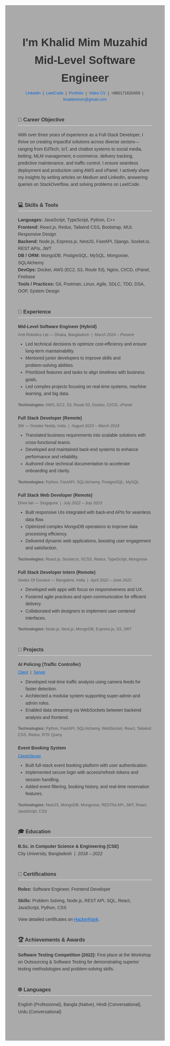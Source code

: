<!-- README.md -->
<div style="background-color: #aaa; padding: 40px; font-family: Arial, sans-serif; color: #333; line-height: 1.6;">

  <!-- Header -->
  <div style="text-align: center; margin-bottom: 40px;">
    <div>
        <h1 style="font-size: 2.5em; margin-bottom: 0.2em;">I'm Khalid Mim Muzahid <span>Mid-Level Software Engineer</span> </h1>
    </div>
    <p style="margin: 10px 0; font-size: 0.9em;">
      <a href="https://www.linkedin.com/in/khalidmimmuzahid/" target="_blank" style="color: #0366d6; text-decoration: none;">LinkedIn</a> &nbsp;|&nbsp;
      <a href="https://www.leetcode.com/u/KhalidMimMuzahid" target="_blank" style="color: #0366d6; text-decoration: none;">LeetCode</a> &nbsp;|&nbsp;
      <a href="https://khalid-mim-muzahid.web.app/" target="_blank" style="color: #0366d6; text-decoration: none;">Portfolio</a> &nbsp;|&nbsp;
      <a href="https://youtu.be/iFN7BDz3O54" target="_blank" style="color: #0366d6; text-decoration: none;">Video CV</a> &nbsp;|&nbsp;
      +880171620459 &nbsp;|&nbsp;
      <a href="mailto:khalidmimm@gmail.com" style="color: #0366d6; text-decoration: none;">khalidmimm@gmail.com</a>
    </p>
  </div>
    <h1></h1>
  <!-- Career Objective -->
  <section id="career-objective" style="margin-bottom: 40px;">
    <h3 style="border-bottom: 2px solid #ccc; padding-bottom: 0.3em;">🎯 Career Objective</h3>
    <p>
      With over three years of experience as a Full‑Stack Developer, I thrive on creating impactful solutions across diverse sectors—ranging from EdTech, IoT, and chatbot systems to social media, betting, MLM management, e‑commerce, delivery tracking, predictive maintenance, and traffic control. I ensure seamless deployment and production using AWS and cPanel. I actively share my insights by writing articles on Medium and LinkedIn, answering queries on StackOverflow, and solving problems on LeetCode.
    </p>
  </section>

  <!-- Skills & Tools -->
  <section id="skills-tools" style="margin-bottom: 40px;">
    <h3 style="border-bottom: 2px solid #ccc; padding-bottom: 0.3em;">💻 Skills &amp; Tools</h3>
    <ul style="list-style: none; padding-left: 0;">
      <li><strong>Languages:</strong> JavaScript, TypeScript, Python, C++</li>
      <li><strong>Frontend:</strong> React.js, Redux, Tailwind CSS, Bootstrap, MUI, Responsive Design</li>
      <li><strong>Backend:</strong> Node.js, Express.js, NestJS, FastAPI, Django, Socket.io, REST APIs, JWT</li>
      <li><strong>DB / ORM:</strong> MongoDB, PostgreSQL, MySQL, Mongoose, SQLAlchemy</li>
      <li><strong>DevOps:</strong> Docker, AWS (EC2, S3, Route 53), Nginx, CI/CD, cPanel, Firebase</li>
      <li><strong>Tools / Practices:</strong> Git, Postman, Linux, Agile, SDLC, TDD, DSA, OOP, System Design</li>
    </ul>
  </section>

  <!-- Experience -->
  <section id="experience" style="margin-bottom: 40px;">
    <h3 style="border-bottom: 2px solid #ccc; padding-bottom: 0.3em;">💼 Experience</h3>

<div style="margin-bottom: 20px;">
    <h4 style="margin: 0;">Mid‑Level Software Engineer (Hybrid)</h4>
    <p style="margin: 4px 0; font-size: 0.9em; color: #555;">
    Antt Robotics Ltd — Dhaka, Bangladesh &nbsp;|&nbsp; <em>March 2024 – Present</em>
    </p>
    <ul style="margin-top: 8px;">
    <li>Led technical decisions to optimize cost‑efficiency and ensure long‑term maintainability.</li>
    <li>Mentored junior developers to improve skills and problem‑solving abilities.</li>
    <li>Prioritized features and tasks to align timelines with business goals.</li>
    <li>Led complex projects focusing on real‑time systems, machine learning, and big data.</li>
    </ul>
    <p style="font-size: 0.9em; color: #555;"><strong>Technologies:</strong> AWS, EC2, S3, Route 53, Docker, CI/CD, cPanel</p>
</div>

<div style="margin-bottom: 20px;">
    <h4 style="margin: 0;">Full Stack Developer (Remote)</h4>
    <p style="margin: 4px 0; font-size: 0.9em; color: #555;">
    3W — Greater Noida, India &nbsp;|&nbsp; <em>August 2023 – March 2024</em>
    </p>
    <ul style="margin-top: 8px;">
    <li>Translated business requirements into scalable solutions with cross‑functional teams.</li>
    <li>Developed and maintained back‑end systems to enhance performance and reliability.</li>
    <li>Authored clear technical documentation to accelerate onboarding and clarity.</li>
    </ul>
    <p style="font-size: 0.9em; color: #555;"><strong>Technologies:</strong> Python, FastAPI, SQLAlchemy, PostgreSQL, MySQL</p>
</div>

<div style="margin-bottom: 20px;">
    <h4 style="margin: 0;">Full Stack Web Developer (Remote)</h4>
    <p style="margin: 4px 0; font-size: 0.9em; color: #555;">
    Drive lah — Singapore &nbsp;|&nbsp; <em>July 2022 – July 2023</em>
    </p>
    <ul style="margin-top: 8px;">
    <li>Built responsive UIs integrated with back‑end APIs for seamless data flow.</li>
    <li>Optimized complex MongoDB operations to improve data processing efficiency.</li>
    <li>Delivered dynamic web applications, boosting user engagement and satisfaction.</li>
    </ul>
    <p style="font-size: 0.9em; color: #555;"><strong>Technologies:</strong> React.js, Socket.io, SCSS, Redux, TypeScript, Mongoose</p>
</div>

<div>
    <h4 style="margin: 0;">Full Stack Developer Intern (Remote)</h4>
    <p style="margin: 4px 0; font-size: 0.9em; color: #555;">
    Geeks Of Gurukul — Bangalore, India &nbsp;|&nbsp; <em>April 2022 – June 2022</em>
    </p>
    <ul style="margin-top: 8px;">
    <li>Developed web apps with focus on responsiveness and UX.</li>
    <li>Fostered agile practices and open communication for efficient delivery.</li>
    <li>Collaborated with designers to implement user‑centered interfaces.</li>
    </ul>
    <p style="font-size: 0.9em; color: #555;"><strong>Technologies:</strong> Node.js, Next.js, MongoDB, Express.js, S3, JWT</p>
</div>
  </section>

  <!-- Projects -->
  <section id="projects" style="margin-bottom: 40px;">
    <h3 style="border-bottom: 2px solid #ccc; padding-bottom: 0.3em;">🚀 Projects</h3>

<div style="margin-bottom: 20px;">
    <h4 style="margin: 0;">AI Policing (Traffic Controller)</h4>
    <p style="font-size: 0.9em; margin: 4px 0;">
    <a href="https://github.com/KhalidMimMuzahid/AI_policing_reactjs_app" target="_blank" style="color: #0366d6;">Client</a> &nbsp;|&nbsp;
    <a href="https://github.com/KhalidMimMuzahid/ai_policing_fastapi" target="_blank" style="color: #0366d6;">Server</a>
    </p>
    <ul style="margin-top: 8px;">
    <li>Developed real‑time traffic analysis using camera feeds for faster detection.</li>
    <li>Architected a modular system supporting super‑admin and admin roles.</li>
    <li>Enabled data streaming via WebSockets between backend analysis and frontend.</li>
    </ul>
    <p style="font-size: 0.9em; color: #555;"><strong>Technologies:</strong> Python, FastAPI, SQLAlchemy, WebSocket, React, Tailwind CSS, Redux, RTK Query</p>
</div>

<div>
    <h4 style="margin: 0;">Event Booking System</h4>
    <p style="font-size: 0.9em; margin: 4px 0;">
    <a href="https://github.com/KhalidMimMuzahid/Event_Booking_System" target="_blank" style="color: #0366d6;">Client/Server</a>
    </p>
    <ul style="margin-top: 8px;">
    <li>Built full‑stack event booking platform with user authentication.</li>
    <li>Implemented secure login with access/refresh tokens and session handling.</li>
    <li>Added event filtering, booking history, and real‑time reservation features.</li>
    </ul>
    <p style="font-size: 0.9em; color: #555;"><strong>Technologies:</strong> NestJS, MongoDB, Mongoose, RESTful API, JWT, React, JavaScript, CSS</p>
</div>
  </section>

  <!-- Education -->
  <section id="education" style="margin-bottom: 40px;">
    <h3 style="border-bottom: 2px solid #ccc; padding-bottom: 0.3em;">🎓 Education</h3>
    <p>
      <strong>B.Sc. in Computer Science &amp; Engineering (CSE)</strong><br>
      City University, Bangladesh &nbsp;|&nbsp; <em>2018 – 2022</em>
    </p>
  </section>

  <!-- Certifications -->
  <section id="certifications" style="margin-bottom: 40px;">
    <h3 style="border-bottom: 2px solid #ccc; padding-bottom: 0.3em;">📜 Certifications</h3>
    <p><strong>Roles:</strong> Software Engineer, Frontend Developer</p>
    <p><strong>Skills:</strong> Problem Solving, Node.js, REST API, SQL, React, JavaScript, Python, CSS</p>
    <p>View detailed certificates on <a href="https://www.hackerrank.com/KhalidMimMuzahid" target="_blank" style="color: #0366d6;">HackerRank</a>.</p>
  </section>

  <!-- Awards -->
  <section id="awards" style="margin-bottom: 40px;">
    <h3 style="border-bottom: 2px solid #ccc; padding-bottom: 0.3em;">🏆 Achievements &amp; Awards</h3>
    <p>
      <strong>Software Testing Competition (2022):</strong> First place at the Workshop on Outsourcing &amp; Software Testing for demonstrating superior testing methodologies and problem‑solving skills.
    </p>
  </section>

  <!-- Languages -->
  <section id="languages" style="margin-bottom: 40px;">
    <h3 style="border-bottom: 2px solid #ccc; padding-bottom: 0.3em;">🌐 Languages</h3>
    <p>English (Professional), Bangla (Native), Hindi (Conversational), Urdu (Conversational)</p>
  </section>

  <!-- Footer Links -->
  <!-- <section id="more-links" style="text-align: center; font-size: 0.9em;">
    <p>More Projects &amp; Certificates:</p>
    <p style="margin: 4px 0;">
      
    </p>
  </section> -->

</div>

